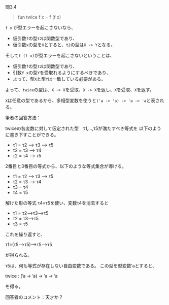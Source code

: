 問3.4

> fun twice f x = f (f x)

`f x` が型エラーを起こさないなら、
- 仮引数`f`の型`t2`は関数型であり、
- 仮引数`x`の型を`X`とすると、`t2`の型は`X -> Y`となる。

そして`f (f x)`が型エラーを起こさないということは、
- 仮引数`f`の型`t2`は関数型であり、
- 引数`f x`の型`Y`を受取れるようにするべきであり、
- よって、型`X`と型`Y`は一致している必要がある。

よって、`twice`の型は、`X -> X`を受取、`X -> X`を返し、`X`を受取、`X`を返す。

`X`は任意の型であるから、多相型変数を使うと`('a -> 'a) -> 'a -> 'a`と表される。

筆者の回答方法：

twiceの各変数に対して仮定された型　τ1,…,τ5が満たすべき等式を 以下のように書き下すことができる。

- τ1 = τ2 ⟶ τ3 ⟶ τ5
- τ2 = τ3 ⟶ τ4 
- τ2 = τ4 ⟶ τ5 

2番目と3番目の等式から、以下のような等式集合が導ける。

- τ1 = τ2 ⟶ τ3 ⟶ τ5
- τ2 = τ3 ⟶ τ4
- τ3 = τ4
- τ4 = τ5

解けた形の等式 τ4=τ5を使い、変数τ4を消去すると

- τ1 = τ2⟶τ3⟶τ5
- τ2 = τ3⟶τ5
- τ3 = τ5

これを繰り返すと、
	
τ1=(τ5⟶τ5)⟶τ5⟶τ5

が得られる。

τ5は、何も等式が存在しない自由変数である。 この型を型変数’aとすると、

twice : (’a -> ’a) -> ’a -> ’a

を得る。

回答者のコメント：天才か？
